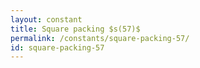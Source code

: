 ```yaml
---
layout: constant
title: Square packing $s(57)$
permalink: /constants/square-packing-57/
id: square-packing-57
---
```

